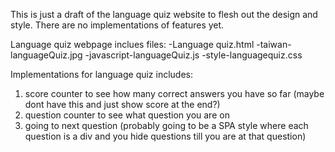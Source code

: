 This is just a draft of the language quiz website to flesh out the design and style. There are no implementations of features yet.

Language quiz webpage inclues files:
  -Language quiz.html 
  -taiwan-languageQuiz.jpg
  -javascript-languageQuiz.js
  -style-languagequiz.css
  

Implementations for language quiz includes:
  1. score counter to see how many correct answers you have so far (maybe dont have this and just show score at the end?)
  2. question counter to see what question you are on
  3. going to next question (probably going to be a SPA style where each question is a div and you hide questions till you are at that question)
 
  
